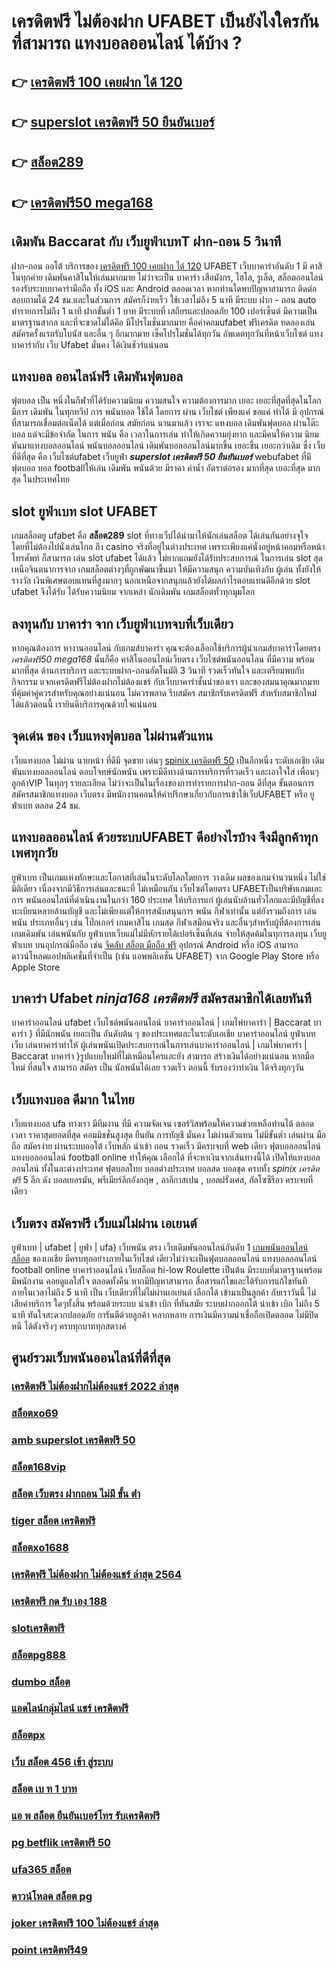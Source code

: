 # เครดิตฟรี ไม่ต้องฝาก UFABET เป็นยังไงใครกันที่สามารถ แทงบอลออนไลน์  ได้บ้าง ?

## 👉 [เครดิตฟรี 100 เคยฝาก ได้ 120](https://bio.link/tisawago)
## 👉 [superslot เครดิตฟรี 50 ยืนยันเบอร์](https://mabet.net/)
## 👉 [สล็อต289](https://mabet.net/register/)
## 👉 [เครดิตฟรี50 mega168](https://member.mabet.net/?action=login)

##  เดิมพัน Baccarat  กับ เว็บยูฟ่าเบทT  ฝาก-ถอน 5 วินาที

ฝาก-ถอน  ออโต้ บริการของ [เครดิตฟรี 100 เคยฝาก ได้ 120](https://mabet.net/) UFABET เว็บบาคาร่าอันดับ 1 มี  คาสิโนทุกค่าย เดิมพันคาสิโนให้เล่นมากมาย ไม่ว่าจะเป็น บาคาร่า เสือมังกร, ไฮโล, รูเล็ต, สล็อตออนไลน์ รองรับระบบบาคาร่ามือถือ ทั้ง iOS และ Android ตลอดเวลา หากท่านใดพบปัญหาสามารถ ติดต่อสอบถามได้ 24 ชม.และในส่วนการ สมัครก็ง่ายเร็ว ใช้เวลาไม่ถึง 5 นาที มีระบบ ฝาก - ถอน auto ทำรายการไม่ถึง 1 นาที  ฝากขั้นต่ำ 1 บาท   มีระบบที่ เสถียรและปลอดภัย 100 เปอร์เซ็นต์ มีความเป็น มาตรฐานสากล และที่จะขาดไม่ได้คึอ มีโปรโมชั่นมากมาย   คือค่าคอมufabet ฟรีเครดิต ทดลองเล่น สมัครครั้งแรกรับโบนัส และอื่น ๆ อีกมากมาย เช็คโปรโมชั่นได้ทุกวัน อัพเดตทุกวันที่หน้าเว็บไซต์ แทงบาคาร่ากับ  เว็บ Ufabet มั่นคง ได้เงินชัวร์แน่นอน


## แทงบอล ออนไลน์ฟรี เดิมพันฟุตบอล

ฟุตบอล เป็น หนึ่งในกีฬาที่ได้รับความนิยม ความสนใจ ความต้องการมาก เยอะ เยอะที่สุดที่สุดในโลก มีการ เดิมพัน ในทุกทวีป การ พนันบอล ใช้ได้ โดยการ ผ่าน เว็บไชต์  เพียงแค่ ขอแค่ ทำได้ มี อุปกรณ์ที่สามารถเชื่อมต่อเน็ตได้ แต่เมื่อก่อน สมัยก่อน นานมาแล้ว เราจะ แทงบอล เดิมพันฟุตบอล  ผ่านโต๊ะบอล แต่จะมีข้อจำกัด ในการ พนัน คือ  เวลาในการเล่น ทำให้เกิดความยุ่งยาก และมีคนให้ความ นิยม หันมาแทงบอลออนไลน์ พนันบอลออนไลน์ เดิมพันบอลออนไลน์มากขึ้น เยอะขึ้น เยอะกว่าเดิม ซึ่ง เว็บ  ที่ดีที่สุด  คือ เว็บไซต์ufabet เว็บยูฟ่า ***superslot เครดิตฟรี 50 ยืนยันเบอร์*** webufabet ที่มีฟุตบอล บอล footballให้เล่น เดิมพัน พนันด้วย มีราคา ค่าน้ำ อัตราต่อรอง มากที่สุด เยอะที่สุด มากสุด ในประเทศไทย

##  slot ยูฟ่าเบท  slot   UFABET

 เกมสล็อตยู ufabet  คือ  **สล็อต289** slot ที่ทางเว็ปได้นำมาให้นักเล่นสล็อต  ได้เล่นกันอย่างจุใจ โดยที่ไม่ต้องไปนั่งเล่นไกล ถึง casino จริงที่อยู่ในต่างประเทศ เพราะเพียงแค่นั่งอยู่หน้าคอมหรือหน้าโทรศัพท์ ก็สามารถ เล่น slot ufabet  ได้แล้ว  ไม่ยากแถมยังได้รับประสบการณ์ ในการเล่น slot สุดเหนือจินตนาการจาก เกมสล็อตต่างๆที่ถูกพัฒนาขึ้นมา ให้มีความสนุก ความบันเทิงกับ ผู้เล่น  ทั้งยังให้รางวัล เงินพิเศษตอบแทนที่สูงมากๆ นอกเหนือจากสนุกแล้วยังได้ผลกำไรตอบแทนดีอีกด้วย  slot ufabet  จึงได้รับ ได้รับความนิยม จากเหล่า นักเดิมพัน เกมสล็อตทั่วทุกมุมโลก 


## ลงทุนกับ บาคาร่า จาก เว็บยูฟ่าเบทจบที่เว็บเดียว

หากคุณต้องการ  หางานออนไลน์ กับเกมส์บาคาร่า คุณจะต้องเลือกใช้บริการผู้นำเกมส์บาคาร่าโดยตรง *เครดิตฟรี50 mega168* นั้นก็คือ คาสิโนออนไลน์เว็บตรง เว็บไซต์พนันออนไลน ที่มีความ พร้อมมากที่สุด  ด้านการบริการ และระบบฝาก-ถอนอัตโนมัติ  3 วินาที   รวดเร็วทันใจ และเตรียมพบกับกิจกรรม แจกเครดิตฟรีไม่ต้องฝากไม่ต้องแชร์ กับเว็บบาคาร่าชั้นนำของเรา และของสมนาคุณมากมาย ที่คุ้มค่าคู่ควรสำหรับคุณอย่างแน่นอน ไม่ควรพลาด รีบสมัคร สมาชิกรับเครดิตฟรี สำหรับสมาชิกใหม่ ได้แล้วตอนนี้ เรายินดีบริการคุณด้วยใจแน่นอน


## จุดเด่น ของ เว็บแทงฟุตบอล ไม่ผ่านตัวแทน 

เว็บแทงบอล  ไม่ผ่าน นายหน้า  ที่ดีมี จุดขาย  เด่นๆ [spinix เครดิตฟรี 50](https://mabet.net/register/) เป็นอีกหนึ่ง ระดับเอเชีย เดิมพันแทงบอลออนไลน์ ตอบโจทษ์นักพนัน เพราะมีดีทางด้านการบริการที่รวดเร็ว และเอาใจใส่ เพื่อนๆ ลูกค้าVIP  ในทุกๆ รายละเอียด ไม่ว่าจะเป็นในเรื่องของการทำรายการฝาก-ถอน ดีที่สุด  ขั้นตอนการสมัครสมาชิกแทงบอล เว็บตรง   มีพนักงานคอนให้คำปรึกษาเกี่ยวกับการเข้าใช้เว็บUFABET หรือ ยูฟ่าเบท ตลอด 24 ชม.


##  แทงบอลออนไลน์   ด้วยระบบUFABET ดีอย่างไรบ้าง จึงมีลูกค้าทุกเพศทุกวัย

 ยูฟ่าเบท เป็นเกมแห่งทักษะและโอกาสที่เล่นในระดับโลกโดยการ วางเดิม ผลของเกมจำนวนหนึ่ง ไม่ใช่มิติเดียว เนื่องจากมีวิธีการเล่นและชนะที่ ไม่เหมือนกัน  เว็บไซต์โดยตรง UFABETเป็นบริษัทเกมและการ พนันออนไลน์ที่ดำเนินงานในกว่า 160 ประเทศ ให้บริการแก่ ผู้เล่นนับล้านทั่วโลกและมีบัญชีที่ลงทะเบียนหลายล้านบัญชี และไม่เพียงแต่ให้การสนับสนุนการ พนัน กีฬาเท่านั้น แต่ยังรวมถึงการ เล่นพนัน ประเภทอื่นๆ เช่น โป๊กเกอร์ เกมคาสิโน เกมสด กีฬาเสมือนจริง และอื่นๆสำหรับผู้ที่ต้องการเล่นเกมเดิมพัน เล่นพนันกับ ยูฟ่าเบทเว็บแม่ไม่มีหักรายได้เปอร์เซ็นที่เล่น  จ่ายให้สุดค้มในทุการลงทุน  เว็บยูฟ่าเบท  บนอุปกรณ์มือถือ เช่น [จีคลับ สล็อต มือถือ ฟรี](https://mabet.net/credit-free-50/) อุปกรณ์ Android หรือ iOS สามารถดาวน์โหลดแอปพลิเคชั่นที่จำเป็น (เช่น แอพพลิเคชั่น UFABET) จาก Google Play Store หรือ Apple Store 


##  บาคาร่า Ufabet  *ninja168 เครดิตฟรี* สมัครสมาชิกได้เลยทันที

บาคาร่าออนไลน์  ufabet  เว็บไซต์พนันออนไลน์  บาคาร่าออนไลน์ | เกมไพ่บาคาร่า | Baccarat บาคาร่า } ที่มีนักพนัน  เยอะเป็น อันดับต้น ๆ ของประเทศและในระดับเอเชีย บาคาร่าออนไลน์  ยูฟ่าเบท   เว็บ เล่นบาคาร่าทำให้ ผู้เล่นพนันเปิดประสบการณ์ในการเล่นบาคาร่าออนไลน์ | เกมไพ่บาคาร่า | Baccarat บาคาร่า }รูปแบบใหม่ที่ไม่เหมือนใครและยัง สามารถ สร้างเงินได้อย่างแน่นอน หากมือใหม่ ที่สนใจ สามารถ สมัคร  เป็น นักพนันได้เลย รวดเร็ว   ตอนนี้  รับรองว่าทำเงิน ได้จริงทุกๆวัน


##  เว็บแทงบอล  ดีมาก ในไทย 

เว็บแทงบอล   ufa ทางเรา มีทีมงาน  ที่มี ความจัดเจน เซอร์วิสพร้อมให้ความช่วยเหลือท่านได้ ตลอดเวลา   ราคาสุดยอดที่สุด คอมมิชชั่นสูงสุด   ยืนยัน   การบัญชี  มั่นคง  ไม่ผ่านตัวแทน ไม่มีขั้นต่ำ   เล่นผ่าน มือถือ สมัครง่าย  ผ่านระบบออโต้  เว็บหลัก   นำเข้า  ถอน  รวดเร็ว  มีครบจบที่ web  เดียว ฟุตบอลออนไลน์ แทงบอลออนไลน์ football online ทำให้คุณ เลือกได้ ที่จะหาเงินจากเส้นทางนี้ได้ เปิดให้แทงบอลออนไลน์ ทั้งในละต่างประเทศ  ฟุตบอลไทย  บอลต่างประเทศ บอลสด  บอลชุด  ครบทั้ง *spinix เครดิตฟรี* 5 ลีก ดัง  บอลเยอรมัน, พรีเมียร์ลีกอังกฤษ , ลาลีกาสเปน ,  บอลฝรั่งเศส, กัลโซซีรีอา  ครบจบที่เดียว

## เว็บตรง สมัครฟรี  เว็บแม่ไม่ผ่าน เอเยนต์

ยูฟ่าเบท | ufabet | ยูฟ่า | ufa} เว็บพนัน ตรง     เว็บเดิมพันออนไลน์อันดับ 1  [เกมพนันออนไลน์ สล็อต](https://mabet.net/20-free-100/) ของเอเชีย มีครบทุกอย่างภายในเว็บไซต์ เดียวไม่ว่าจะเป็นฟุตบอลออนไลน์ แทงบอลออนไลน์ football online บาคาร่าออนไลน์   เว็บสล็อต   hi-low    Roulette   เป็นต้น มีระบบที่มาตรฐานพร้อมมีพนักงาน คอยดูแลใส่ใจ ตลอดทั้งคืน หากมีปัญหาสามารถ  สื่อสารแก้ไขและได้รับการแก้ไขทันทีภายในเวลาไม่ถึง 5 นาที เป็น เว็บเดียวที่ไม่ไม่ผ่านเอเย่นต์   เลือกได้ เข้ามาเป็นลูกค้า กับเราวันนี้ ไม่เสียค่าบริการ ใดๆทั้งสิ้น พร้อมด้วยระบบ นำเข้า   เบิก ที่ทันสมัย ระบบฝากออกโต้  นำเข้า   เบิก ไม่ถึง 5 นาที ทันใจสะดวกปลอดภัย การันตีด้วยลูกค้า  หลากหลาย  การเงินมีความน่าเชื่อถือเปิดตลอด ไม่มีปิดหนี ได้ตังจริงๆ ครบทุกบาททุกสตางค์


## ศูนย์รวมเว็บพนันออนไลน์ที่ดีที่สุด

### [เครดิตฟรี ไม่ต้องฝากไม่ต้องแชร์ 2022 ล่าสุด](https://atom.io/themes/สมัครฟรีเครดิต%20สล็อต%20xo168%20008%20สล็อต%20PG%2020รับ100%20เว็บตรง100%)
### [สล็อตxo69](https://atom.io/themes/สมัครฟรีเครดิต%20สล็อต%20pg%20ฝาก10รับ100%20วอ%20เลท%202021%20008%20สล็อต%20PG%2020รับ100%20เว็บตรง100%)
### [amb superslot เครดิตฟรี 50](https://atom.io/themes/สมัครฟรีเครดิต%20สล็อต%20เว็บตรง%20ฝากผ่าน%20วอ%20เลท%20008%20สล็อต%20PG%2020รับ100%20เว็บตรง100%)
### [สล็อต168vip](https://atom.io/themes/สมัครฟรีเครดิต%20pg%20slot%20walletเครดิตฟรี%20008%20สล็อต%20PG%2020รับ100%20เว็บตรง100%)
### [สล็อต เว็บตรง ฝากถอน ไม่มี ขั้น ต่ํา](https://atom.io/themes/สมัครฟรีเครดิต%20โรม่า%20สล็อต%20008%20สล็อต%20PG%2020รับ100%20เว็บตรง100%)
### [tiger สล็อต เครดิตฟรี](https://atom.io/themes/สมัครฟรีเครดิต%20ap123สล็อต%20008%20สล็อต%20PG%2020รับ100%20เว็บตรง100%)
### [สล็อตxo1688](https://atom.io/themes/สมัครฟรีเครดิต%20สล็อต%20ผ่าน%20ท%20รู%20วอ%20เลท%20008%20สล็อต%20PG%2020รับ100%20เว็บตรง100%)
### [เครดิตฟรี ไม่ต้องฝาก ไม่ต้องแชร์ ล่าสุด 2564](https://atom.io/themes/สมัครฟรีเครดิต%20superslot%20เครดิตฟรี%2050%20ถอน%20300%20008%20สล็อต%20PG%2020รับ100%20เว็บตรง100%)
### [เครดิตฟรี กด รับ เอง 188](https://atom.io/themes/สมัครฟรีเครดิต%20เครดิตฟรี%20กด%20รับ%20เอง%2088%202022%20008%20สล็อต%20PG%2020รับ100%20เว็บตรง100%)
### [slotเครดิตฟรี](https://atom.io/themes/สมัครฟรีเครดิต%20เว็บ%20สล็อต%20แตก%20ง่าย%20ที่สุด2021%20008%20สล็อต%20PG%2020รับ100%20เว็บตรง100%)
### [สล็อตpg888](https://atom.io/themes/สมัครฟรีเครดิต%20สล็อต%20เครดิตฟรี%2068%20บาท%20008%20สล็อต%20PG%2020รับ100%20เว็บตรง100%)
### [dumbo สล็อต](https://atom.io/themes/สมัครฟรีเครดิต%20ค่าย%20สล็อต%20xo%20008%20สล็อต%20PG%2020รับ100%20เว็บตรง100%)
### [แอดไลน์กลุ่มไลน์ แชร์ เครดิตฟรี](https://atom.io/themes/สมัครฟรีเครดิต%20สล็อต%20เว็บไหนดี%20แตกง่าย%20008%20สล็อต%20PG%2020รับ100%20เว็บตรง100%)
### [สล็อตpx](https://atom.io/themes/สมัครฟรีเครดิต%20winner%20168%20เครดิตฟรี%20008%20สล็อต%20PG%2020รับ100%20เว็บตรง100%)
### [เว็บ สล็อต 456 เข้า สู่ระบบ](https://atom.io/themes/สมัครฟรีเครดิต%20pg%20เครดิตฟรี%2050%20ถอนได้%20300%20008%20สล็อต%20PG%2020รับ100%20เว็บตรง100%)
### [สล็อต เบ ท 1 บาท](https://atom.io/themes/สมัครฟรีเครดิต%20ufa888%20เครดิตฟรี%20008%20สล็อต%20PG%2020รับ100%20เว็บตรง100%)
### [แอ พ สล็อต ยืนยันเบอร์โทร รับเครดิตฟรี](https://atom.io/themes/สมัครฟรีเครดิต%20สล็อต%20เครดิตฟรี%2050%20ไม่ต้องแชร์%202022%20008%20สล็อต%20PG%2020รับ100%20เว็บตรง100%)
### [pg betflik เครดิตฟรี 50](https://atom.io/themes/สมัครฟรีเครดิต%20ae%20gaming%20เครดิตฟรี38%20008%20สล็อต%20PG%2020รับ100%20เว็บตรง100%)
### [ufa365 สล็อต](https://atom.io/themes/สมัครฟรีเครดิต%20wm%20casino%20เครดิตฟรี%20008%20สล็อต%20PG%2020รับ100%20เว็บตรง100%)
### [ดาวน์โหลด สล็อต pg](https://atom.io/themes/สมัครฟรีเครดิต%20สล็อต%20ยืนยัน%20otp%20รับเครดิตฟรี%20ไม่ต้องฝากเงิน%20ไม่ต้องแชร์%20008%20สล็อต%20PG%2020รับ100%20เว็บตรง100%)
### [joker เครดิตฟรี 100 ไม่ต้องแชร์ ล่าสุด](https://atom.io/themes/สมัครฟรีเครดิต%20รวมเว็บ%20เครดิตฟรี%20กดรับเอง%20008%20สล็อต%20PG%2020รับ100%20เว็บตรง100%)
### [point เครดิตฟรี49](https://atom.io/themes/สมัครฟรีเครดิต%20superslot%20เครดิตฟรี50%202021%20008%20สล็อต%20PG%2020รับ100%20เว็บตรง100%)